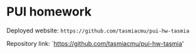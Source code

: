 # PUI homework

Deployed website: `https://github.com/tasmiacmu/pui-hw-tasmia`

Repository link: `https://github.com/tasmiacmu/pui-hw-tasmia'
